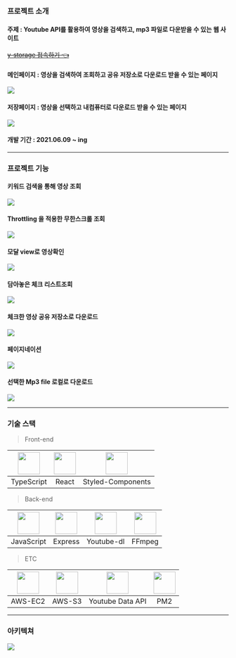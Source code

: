 ### 프로젝트 소개

#### 주제 : Youtube API를 활용하여 영상을 검색하고, mp3 파일로 다운받을 수 있는 웹 사이트

[~~y-storage 접속하기 👈~~](http://www.y-storage.kro.kr)


#### 메인페이지 : 영상을 검색하여 조회하고 공유 저장소로 다운로드 받을 수 있는 페이지

![](https://i.imgur.com/4b2CuyG.jpg)

#### 저장페이지 : 영상을 선택하고 내컴퓨터로 다운로드 받을 수 있는 페이지

![](https://i.imgur.com/c73ZUrS.png)

#### 개발 기간 : 2021.06.09 ~ ing

---

### 프로젝트 기능

#### 키워드 검색을 통해 영상 조회

![](https://i.imgur.com/srsZpGE.gif)

#### Throttling 을 적용한 무한스크롤 조회

![](https://i.imgur.com/FS9i88w.gif)

#### 모달 view로 영상확인

![](https://i.imgur.com/OEZrWql.gif)

#### 담아놓은 체크 리스트조회

![](https://i.imgur.com/Jd6ZCYL.gif)

#### 체크한 영상 공유 저장소로 다운로드

![](https://i.imgur.com/1URVelP.gif)

#### 페이지네이션

![](https://i.imgur.com/IXoBVyX.gif)

#### 선택한 Mp3 file 로컬로 다운로드

![](https://i.imgur.com/C28aCOM.gif)

---

### 기술 스택

> Front-end

| <img width= 50 src="https://noticon-static.tammolo.com/dgggcrkxq/image/upload/v1566913457/noticon/eh4d0dnic4n1neth3fui.png"> | <img width= 50 src="https://i.imgur.com/bWvsqCX.png"> | <img width= 50 src="https://i.imgur.com/Abj3Xfl.png"> |
| :--------------------------------------------------------------------------------------------------------------------------: | :---------------------------------------------------: | :---------------------------------------------------: |
|                                                          TypeScript                                                          |                         React                         |                   Styled-Components                   |

> Back-end

| <img width= 50 src="https://i.imgur.com/M9gfdAg.png"> | <img width= 50 src="https://i.imgur.com/3pAD781.png"> | <img width= 50 src="https://i.imgur.com/ycYUJE9.png"> | <img width= 50 src="https://i.imgur.com/lXsdV2h.png"> |
| :---------------------------------------------------: | :---------------------------------------------------: | :---------------------------------------------------: | :---------------------------------------------------: |
|                      JavaScript                       |                        Express                        |                      Youtube-dl                       |                        FFmpeg                         |

> ETC

| <img width= 50 src="https://i.imgur.com/5Z7vRpn.jpg"> | <img width= 50 src="https://i.imgur.com/72MyKDw.png"> | <img width= 50 src="https://i.imgur.com/0qrYTgU.png"> | <img width= 50 src="https://i.imgur.com/u3SlZuO.jpg"> |
| :---------------------------------------------------: | :---------------------------------------------------: | :---------------------------------------------------: | :---------------------------------------------------: |
|                        AWS-EC2                        |                        AWS-S3                         |                   Youtube Data API                    |                          PM2                          |

---

### 아키텍쳐

![](https://i.imgur.com/1yFfbY8.png)
